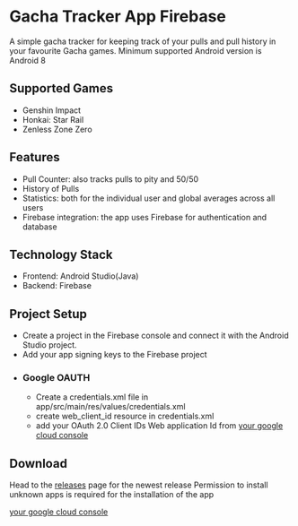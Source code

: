 # Gacha Tracker App Firebase

A simple gacha tracker for keeping track of your pulls and pull history in your favourite Gacha games.
Minimum supported Android version is Android 8 

## Supported Games
- Genshin Impact
- Honkai: Star Rail
- Zenless Zone Zero

## Features
- Pull Counter: also tracks pulls to pity and 50/50
- History of Pulls
- Statistics: both for the individual user and global averages across all users
- Firebase integration: the app uses Firebase for authentication and database

## Technology Stack
- Frontend: Android Studio(Java)
- Backend: Firebase

## Project Setup
- Create a project in the Firebase console and connect it with the Android Studio project.
- Add your app signing keys to the Firebase project
- ### Google OAUTH
  - Create a credentials.xml file in app/src/main/res/values/credentials.xml
  - create web_client_id resource in credentials.xml
  - add your OAuth 2.0 Client IDs Web application Id from <a href="https://console.cloud.google.com/" title="google-cloud">your google cloud console</a>

## Download
Head to the <a href="https://github.com/sesvete/gacha-tracker-firebase/releases" title="Releases">releases</a> page for the newest release
Permission to install unknown apps is required for the installation of the app


<a href="https://console.cloud.google.com/" title="google-cloud">your google cloud console</a>
